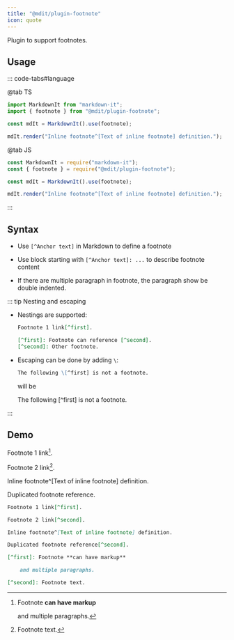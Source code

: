 ```yaml
---
title: "@mdit/plugin-footnote"
icon: quote
---
```


Plugin to support footnotes.

<!-- more -->

## Usage

::: code-tabs#language

@tab TS

```ts
import MarkdownIt from "markdown-it";
import { footnote } from "@mdit/plugin-footnote";

const mdIt = MarkdownIt().use(footnote);

mdIt.render("Inline footnote^[Text of inline footnote] definition.");
```

@tab JS

```ts
const MarkdownIt = require("markdown-it");
const { footnote } = require("@mdit/plugin-footnote");

const mdIt = MarkdownIt().use(footnote);

mdIt.render("Inline footnote^[Text of inline footnote] definition.");
```

:::

## Syntax

- Use `[^Anchor text]` in Markdown to define a footnote

- Use block starting with `[^Anchor text]: ...` to describe footnote content

- If there are multiple paragraph in footnote, the paragraph show be double indented.

::: tip Nesting and escaping

- Nestings are supported:

  ```md
  Footnote 1 link[^first].

  [^first]: Footnote can reference [^second].
  [^second]: Other footnote.
  ```

- Escaping can be done by adding `\`:

  ```md
  The following \[^first] is not a footnote.
  ```

  will be

  The following \[^first] is not a footnote.

:::

## Demo

Footnote 1 link[^first].

Footnote 2 link[^second].

Inline footnote^[Text of inline footnote] definition.

Duplicated footnote reference.

[^first]: Footnote **can have markup**

    and multiple paragraphs[^second].

[^second]: Footnote text.

```md
Footnote 1 link[^first].

Footnote 2 link[^second].

Inline footnote^[Text of inline footnote] definition.

Duplicated footnote reference[^second].

[^first]: Footnote **can have markup**

    and multiple paragraphs.

[^second]: Footnote text.
```
